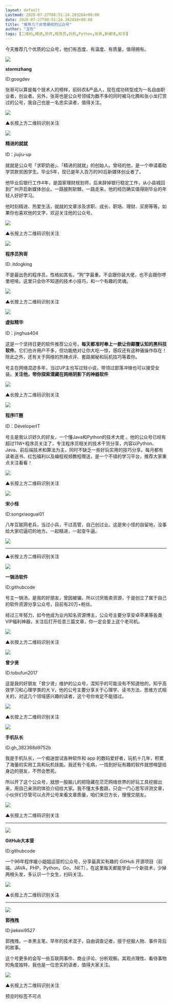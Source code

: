```yaml
---
layout: default
Lastmod: 2020-07-27T08:51:24.283264+00:00
date: 2020-07-27T08:51:24.282428+00:00
title: "推荐几个非常硬核的公众号"
author: "互吹"
tags: [二维码,精进,软件,程序员,玩机,Python,张哥,新媒体,知乎]
---
```


今天推荐几个优质的公众号，他们有态度、有温度、有质量，值得拥有。

  

  

![](https://images.weserv.nl/?url=https%3A//mmbiz.qpic.cn/mmbiz_png/yqVAqoZvDibEnR4uyZ1aOG4FfRjJnQZ2XeHkJfU2vEkUic8MicibN7sLXCqM7IADFjibjlWAE6Nzs4xomd6YmYO1Idw/640%3Fwx_fmt%3Dpng)

**stormzhang**

ID:googdev

张哥可以算是每个技术人的榜样，前码农&产品人，现在成功转型成为一名自由职业者，创业者。另外，张哥也是公众号领域为数不多的同时被马化腾和张小龙打赏过的公号，我自己也是一名忠实读者，值得关注。

**![](https://images.weserv.nl/?url=https%3A//mmbiz.qpic.cn/mmbiz_jpg/qX7rSBgoEp35qkDzSEh0Qiaebu1hurUibtrdL0U5oySzVLl5MTPYSgic4jbBFQyGDRLs10kncUicY0mejgGbSuyKmQ/640%3Fwx_fmt%3Djpeg)**

▲长按上方二维码识别关注  

![](https://images.weserv.nl/?url=https%3A//mmbiz.qpic.cn/mmbiz_png/yqVAqoZvDibEnR4uyZ1aOG4FfRjJnQZ2XeHkJfU2vEkUic8MicibN7sLXCqM7IADFjibjlWAE6Nzs4xomd6YmYO1Idw/640%3Fwx_fmt%3Dpng)

**精进的就就**

ID：jiujiu-up

就就是公众号「求职奶爸」、「精进的就就」的创始人。曾经的他，是一个申请着助学贷款贫困学生。毕业5年，现已是年入百万的90后新媒体创业者了。

他毕业后银行工作4年，是国家理财规划师，后来辞掉银行稳定工作，从小县城回到广州开启新媒体创业。一路披荆斩棘，一路走来，他的经历确实值得刚毕业的年轻人好好学习。

他时刻精进、热爱生活，就就的文章涉及求职、成长、职场、理财、买房等等。如果你也喜欢他的文字，欢迎关注他的公众号。

![](https://images.weserv.nl/?url=https%3A//mmbiz.qpic.cn/mmbiz_jpg/VvaozicAbfv86Rdm8opH4guSRQPs84LGpBcNwRKWqT0NrwicDXUe0LExNsrgbVR4Bu6piaOjnbo3ulUC70sbYp3TA/640%3Fwx_fmt%3Djpeg)  

▲长按上方二维码识别关注  

![](https://images.weserv.nl/?url=https%3A//mmbiz.qpic.cn/mmbiz_png/yqVAqoZvDibEnR4uyZ1aOG4FfRjJnQZ2XeHkJfU2vEkUic8MicibN7sLXCqM7IADFjibjlWAE6Nzs4xomd6YmYO1Idw/640%3Fwx_fmt%3Dpng)

**程序员狗哥**

ID: itdogking

不是最出色的程序员，性格如其名，“狗”字最重。不会跟你装大佬，也不会跟你啰里吧嗦。这里只会你不知道的技术小技巧，和一个有趣的灵魂。

![](https://images.weserv.nl/?url=https%3A//mmbiz.qpic.cn/mmbiz_png/VvaozicAbfv9ruUoG4o5AyibqEQdJH3ue2WDNTfYS1Pj302l6hNkeTOlqQj5nvgd5Jzs8h1huSbzK6vF7IIVD0EA/640%3Fwx_fmt%3Dpng)

▲长按上方二维码识别关注  

![](https://images.weserv.nl/?url=https%3A//mmbiz.qpic.cn/mmbiz_png/yqVAqoZvDibEnR4uyZ1aOG4FfRjJnQZ2XeHkJfU2vEkUic8MicibN7sLXCqM7IADFjibjlWAE6Nzs4xomd6YmYO1Idw/640%3Fwx_fmt%3Dpng)

**虚拟精华**

ID：jinghua404

这是一个坚持日更的软件推荐公众号，**每天都准时奉上一款让你颠覆认知的黑科技软件**。它们也许用户不多，但功能绝对让你大吃一惊，感叹还有这种骚操作存在！除此之外，还有关于网络的热辣点评、套路揭秘和玩机技巧等着你。

号主在网络混迹多年，当过UP主也写过轻小说，带领过部落冲锋也可以接受女装。**关注他，带你探索潜藏在网络阴影下的神器软件**

![](https://images.weserv.nl/?url=https%3A//mmbiz.qpic.cn/mmbiz_jpg/VvaozicAbfv8BDnicvw62zjQ70v2YicmqbeZBSWjEWmI02zPGiaFPicODunfwhLmK3v3tTTVsalAKgukaMcAjia2zelQ/640%3Fwx_fmt%3Djpeg)

▲长按上方二维码识别关注  

![](https://images.weserv.nl/?url=https%3A//mmbiz.qpic.cn/mmbiz_png/yqVAqoZvDibEnR4uyZ1aOG4FfRjJnQZ2XeHkJfU2vEkUic8MicibN7sLXCqM7IADFjibjlWAE6Nzs4xomd6YmYO1Idw/640%3Fwx_fmt%3Dpng)

**程序IT圈**

ID：DeveloperIT

号主是我认识好久的好友，一个懂Java和Python的技术大佬 。他的公众号已经有超过11W+程序员关注了，专注程序员相关的技术干货分享，内容以Python、Java、前后端技术和算法为主，同时不缺乏一些好玩实用的技巧分享。每月都有读者送书、红包福利以及编程视频教程赠送，是一个不错的学习平台，推荐大家重点关注看看！

  

![](https://images.weserv.nl/?url=https%3A//mmbiz.qpic.cn/mmbiz_jpg/IibUVnJ665WpXxSByXpKQ3Z8E98OGjAoB3HRtZzCjs2Q1NnaCtoyK2d4iavwVEK15ZibOZFO6X9icOGrxfZ2UqmBHg/640%3Fwx_fmt%3Djpeg)

▲长按上方二维码识别关注  

![](https://images.weserv.nl/?url=https%3A//mmbiz.qpic.cn/mmbiz_png/yqVAqoZvDibEnR4uyZ1aOG4FfRjJnQZ2XeHkJfU2vEkUic8MicibN7sLXCqM7IADFjibjlWAE6Nzs4xomd6YmYO1Idw/640%3Fwx_fmt%3Dpng)

**宋小怪**

ID:songxiaoguai01

八年互联网老兵，当过小兵，干过高管，自己创过业。这是宋小怪的自留地，没事给大家叨逼叨的地方。一起精进，一起变牛逼。

![](https://images.weserv.nl/?url=https%3A//mmbiz.qpic.cn/mmbiz_png/VvaozicAbfv81ypAldNjjalJpOv2iagicAGNSQ7Rb1ebUXbsqDX4KHPRBB8NptWrrnetZAJhbJr0cmWaHYA1YibUVQ/640%3Fwx_fmt%3Dpng)




----------------------------------------------------------------------------------------------------------------------------------------------------

▲长按上方二维码识别关注

![](https://images.weserv.nl/?url=https%3A//mmbiz.qpic.cn/mmbiz_png/yqVAqoZvDibEnR4uyZ1aOG4FfRjJnQZ2XeHkJfU2vEkUic8MicibN7sLXCqM7IADFjibjlWAE6Nzs4xomd6YmYO1Idw/640%3Fwx_fmt%3Dpng)

**一锅汤软件**

ID:githubcode  

号主一锅汤，是我的好朋友，曾因被骗，所以讨厌贩卖资源，于是创立了属于自己的软件资源分享公众号，目前有20万+粉丝。

经过三年努力，如今他成为业内知名资源博主，公众号主要分享安卓苹果等各类VIP福利神器，关注后打开任意三篇文章，你一定会爱上这个老司机。

![](https://images.weserv.nl/?url=https%3A//mmbiz.qpic.cn/mmbiz_png/VvaozicAbfv86Rdm8opH4guSRQPs84LGpjOjey3onX1BbiceDVXMsy7V0NYTndFwkibKfDcBZldfH2OTAx9JQ6V4Q/640%3Fwx_fmt%3Dpng)

▲长按上方二维码识别关注  

![](https://images.weserv.nl/?url=https%3A//mmbiz.qpic.cn/mmbiz_png/yqVAqoZvDibEnR4uyZ1aOG4FfRjJnQZ2XeHkJfU2vEkUic8MicibN7sLXCqM7IADFjibjlWAE6Nzs4xomd6YmYO1Idw/640%3Fwx_fmt%3Dpng)

**曾少贤**

ID:tobufun2017  

这是我的好朋友「曾少贤」维护的公众号，混知乎的可能没有不知道他的，知乎高效学习和心理学类的大 V，他的公号主要分享关于心理学、读书方法、思维方式相关的，对这几个领域感兴趣的读者，这个号你肯定不能错过。

![](https://images.weserv.nl/?url=https%3A//mmbiz.qpic.cn/mmbiz_png/AHibMoIWjibBC1eiayuCjc20kfkBPOQ9VKRiaibfy075lbhgiaqB3Nd3MRIKL3U8pxo7C3qNicxpQTS2HowN1pnmP92Hg/640%3Fwx_fmt%3Dpng)

▲长按上方二维码识别关注  

![](https://images.weserv.nl/?url=https%3A//mmbiz.qpic.cn/mmbiz_png/yqVAqoZvDibEnR4uyZ1aOG4FfRjJnQZ2XeHkJfU2vEkUic8MicibN7sLXCqM7IADFjibjlWAE6Nzs4xomd6YmYO1Idw/640%3Fwx_fmt%3Dpng)

**手机队长**

ID:gh\_382368d9752b

我是手机队长，一个痴迷尝试各种软件和 app 的数码爱好者，玩机十几年，积累了海量的实用工具和玩机技能。我还有个毛病，一找到好玩有趣的软件就想嘚瑟给身边的朋友，不然会憋死。

所以开了这个公众号，就想一股脑儿的把隐藏在茫茫网络世界的好玩工具挖掘出来，用自己亲测的体验介绍给大家。我不懂太多套路，只会一门心思写评测文章，小伙伴们尽管可以点开公号来看文章质量，咱们来日方长，慢慢交朋友。

  

![](https://images.weserv.nl/?url=https%3A//mmbiz.qpic.cn/mmbiz_png/ousgcLK6vKjEkzKMoibic5HQTyRUicHwu2t7ibBbMA2ibguNRGaLQHPkPeK7ZDa7Ivha6P7Z37zgAaWuPyqP7xBja9g/640%3Fwx_fmt%3Dpng)

▲长按上方二维码识别关注


----------------

![](https://images.weserv.nl/?url=https%3A//mmbiz.qpic.cn/mmbiz_png/yqVAqoZvDibEnR4uyZ1aOG4FfRjJnQZ2XeHkJfU2vEkUic8MicibN7sLXCqM7IADFjibjlWAE6Nzs4xomd6YmYO1Idw/640%3Fwx_fmt%3Dpng)

**GitHub大本营**

ID:githubcode

一个96年程序媛小姐姐运营的公众号，分享最真实有趣的 GitHub 开源项目（前端、JAVA，PHP，Python，Go，.NET），在这里每天都能学会一个新技术，少掉两根头发，多认识一个女生，扫码关注。

  

![](https://images.weserv.nl/?url=https%3A//mmbiz.qpic.cn/mmbiz_png/VvaozicAbfv8UiaUa2jbW4Xk7QdRSBbKw90jb3bSiaGDuMO7T1UhUpQ5TG3vb48Lu0wXzXHEgLtDOSEtctVsoveMQ/640%3Fwx_fmt%3Dpng)

▲长按上方二维码识别关注


----------------

![](https://images.weserv.nl/?url=https%3A//mmbiz.qpic.cn/mmbiz_png/yqVAqoZvDibEnR4uyZ1aOG4FfRjJnQZ2XeHkJfU2vEkUic8MicibN7sLXCqM7IADFjibjlWAE6Nzs4xomd6YmYO1Idw/640%3Fwx_fmt%3Dpng)

****郭拽拽****

ID:jiekexi9527

郭拽拽，一本黑主笔，早年的技术混子，自由调查记者，擅于挖掘人物、事件背后的故事。

这个号更多的会写一些互联网事件、商业评论、分析观察。其观点理性、看待事物的角度独特，我也是一位忠实的读者，值得大家关注。

  

![](https://images.weserv.nl/?url=https%3A//mmbiz.qpic.cn/mmbiz_jpg/VvaozicAbfv8tvoic6uLw3lz8RPq09RGalLqeViaiatgYEIO2WC8khBSj8UUvBvVDwI59zl5ibB8MhpkwdEfYepKy6w/640%3Fwx_fmt%3Djpeg)

▲长按上方二维码识别关注

预览时标签不可点

